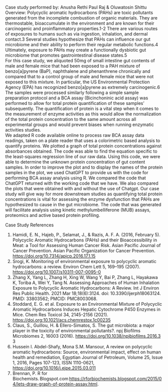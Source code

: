 Case study performed by: Anusha Rethi Paul Raj & Oluwatosin Shittu
Overview:
Polycyclic aromatic hydrocarbons (PAHs) are toxic pollutants generated from the incomplete combustion of organic materials. They are thermostable, bioaccumulate in the environment and are known for their carcinogenic and proinflammatory properties.1-2 There are various routes of exposures to humans such as via ingestion, inhalation, and dermal contact.3 Several studies hypothesize that PAHs can influence our gut microbiome and their ability to perform their regular metabolic functions.4 Ultimately, exposure to PAHs may create a functionally dysbiotic gut microbiome that promotes gastrointestinal disease states.5  
For this case study, we aliquoted 50mg of small intestine gut contents of male and female mice that had been exposed to a PAH mixture of benzo[a]pyrene (BaP), naphthalene and phenanthrene chronically and compared that to a control group of male and female mice that were not exposed to this mixture. In particular, the US Environmental Protection Agency (EPA) has recognized benzo[a]pyrene as extremely carcinogenic.6 The samples were processed similarly following a simple sample preparation protocol and a BCA assay (Bicinchoninic acid assay) was performed to allow for total protein quantification of these samples’ subsequently. The quantification of protein is a vital step when it comes to the measurement of enzyme activities as this would allow the normalization of the total protein concentration to the same amount across all experimental groups and would prevent biases when running enzymatic activities studies.  
We adapted R code available online to process raw BCA assay data readings, taken on a plate reader that uses a colorimetric based analysis to quantify proteins. We plotted a graph of total protein concentrations against absorbances obtained. The code was able to find the equation specific to the least-squares regression line of our raw data. Using this code, we were able to determine the unknown protein concentration of gut content samples. In order to improve the plot and to display the names of the protein samples in the plot, we used ChatGPT to provide us with the code for performing BCA assay analysis using R. We compared the code that ChatGPT returned with the working code that we have. We also compared the plots that were obtained with and without the use of Chatgpt. 
Our case study will give way for more downstream studies as quantifying total protein concentrations is vital for assessing the enzyme dysfunction that PAHs are hypothesized to cause in the gut microbiome.  The code that was generated will facilitate analysis using kinetic methylumbelliferone (MUB) assays, proteomics and active based protein profiling.  
 
Case Study References 
1.	Hamidi, E. N., Hajeb, P., Selamat, J., & Razis, A. F. A. (2016, February 5). Polycyclic Aromatic Hydrocarbons (PAHs) and their Bioaccessibility in Meat: a Tool for Assessing Human Cancer Risk. Asian Pacific Journal of Cancer Prevention. Asian Pacific Organization for Cancer Prevention. https://doi.org/10.7314/apjcp.2016.17.1.15 
2.	Srogi, K. Monitoring of environmental exposure to polycyclic aromatic hydrocarbons: a review. Environ Chem Lett 5, 169–195 (2007). https://doi.org/10.1007/s10311-007-0095-0 
3.	Zhang X, Yang L, Zhang H, Xing W, Wang Y, Bai P, Zhang L, Hayakawa K, Toriba A, Wei Y, Tang N. Assessing Approaches of Human Inhalation Exposure to Polycyclic Aromatic Hydrocarbons: A Review. Int J Environ Res Public Health. 2021 Mar 18;18(6):3124. doi: 10.3390/ijerph18063124. PMID: 33803562; PMCID: PMC8003068. 
4.	Stoddard, E. G. et al. Exposure to an Environmental Mixture of Polycyclic Aromatic Hydrocarbons Induces Hepatic Cytochrome P450 Enzymes in Mice. Chem Res Toxicol 34, 2145-2156 (2021). https://doi.org:10.1021/acs.chemrestox.1c00235 
5.	Claus, S., Guillou, H. & Ellero-Simatos, S. The gut microbiota: a major player in the toxicity of environmental pollutants?. npj Biofilms Microbiomes 2, 16003 (2016). https://doi.org/10.1038/npjbiofilms.2016.3 3 
6.	Hussein I. Abdel-Shafy, Mona S.M. Mansour, A review on polycyclic aromatic hydrocarbons: Source, environmental impact, effect on human health and remediation, Egyptian Journal of Petroleum, Volume 25, Issue 1, 2016, Pages 107-123, ISSN 1110-0621, https://doi.org/10.1016/j.ejpe.2015.03.011  
7.	Brennan, P. R for Biochemists. Blogspot.com https://rforbiochemists.blogspot.com/2015/04/lets-draw-graph-of-protein-assay.html. 

